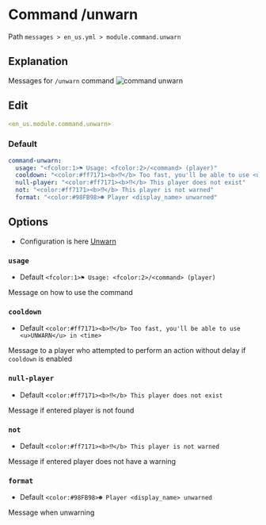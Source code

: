 # Command /unwarn
Path `messages > en_us.yml > module.command.unwarn`

## Explanation
Messages for `/unwarn` command
![command unwarn](/commandunwarn.png)

## Edit
```yaml
<en_us.module.command.unwarn>
```

### Default
```yaml
command-unwarn:
  usage: "<fcolor:1>⚑ Usage: <fcolor:2>/<command> (player)"
  cooldown: "<color:#ff7171><b>⁉</b> Too fast, you'll be able to use <u>UNWARN</u> in <time>"
  null-player: "<color:#ff7171><b>⁉</b> This player does not exist"
  not: "<color:#ff7171><b>⁉</b> This player is not warned"
  format: "<color:#98FB98>☻ Player <display_name> unwarned"
```

## Options

- Configuration is here [Unwarn](/en/config/module/command/command-unwarn/)

### `usage`
- Default `<fcolor:1>⚑ Usage: <fcolor:2>/<command> (player)`

Message on how to use the command

### `cooldown`
- Default `<color:#ff7171><b>⁉</b> Too fast, you'll be able to use <u>UNWARN</u> in <time>`

Message to a player who attempted to perform an action without delay if `cooldown` is enabled

### `null-player`
- Default `<color:#ff7171><b>⁉</b> This player does not exist`

Message if entered player is not found

### `not`
- Default `<color:#ff7171><b>⁉</b> This player is not warned`

Message if entered player does not have a warning

### `format`
- Default `<color:#98FB98>☻ Player <display_name> unwarned`

Message when unwarning
